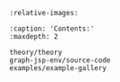 
```{include} ../../README.md
:relative-images:
```


```{toctree}
:caption: 'Contents:'
:maxdepth: 2

theory/theory
graph-jsp-env/source-code
examples/example-gallery
```
